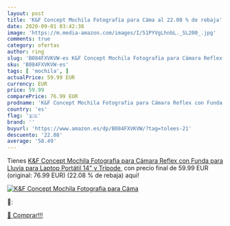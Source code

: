 ```yaml
---
layout: post
title: 'K&F Concept Mochila Fotografia para Cáma al 22.08 % de rebaja'
date: 2020-09-01 03:42:38
image: 'https://m.media-amazon.com/images/I/51PYVgLhnbL._SL200_.jpg'
comments: true
category: ofertas
author: ring
slug: 'B084FXVKVW-es K&F Concept Mochila Fotografia para Cámara Reflex con...'
sku: 'B084FXVKVW-es'
tags: [ 'mochila', ]
actualPrice: 59.99 EUR
currency: EUR
price: 59.99
comparePrice: 76.99 EUR
prodname: 'K&F Concept Mochila Fotografia para Cámara Reflex con Funda para Lluvia para Laptop Portátil 14" y Trípode '
country: 'es'
flag: '🇪🇸'
brand: ''
buyurl: 'https://www.amazon.es/dp/B084FXVKVW/?tag=tolees-21'
descuento: '22.08'
average: '58.49'
---
```


Tienes [K&F Concept Mochila Fotografia para Cámara Reflex con Funda para Lluvia para Laptop Portátil 14" y Trípode ](https://www.amazon.es/dp/B084FXVKVW/?tag=tolees-21) con precio final de  59.99 EUR (original: 76.99 EUR) (22.08 %  de rebaja) aqui!

[![K&F Concept Mochila Fotografia para Cáma](https://m.media-amazon.com/images/I/51PYVgLhnbL._SL200_.jpg)](https://www.amazon.es/dp/B084FXVKVW/?tag=tolees-21)

🔎:


[🛒 Comprar!!!](https://www.amazon.es/dp/B084FXVKVW/?tag=tolees-21)
